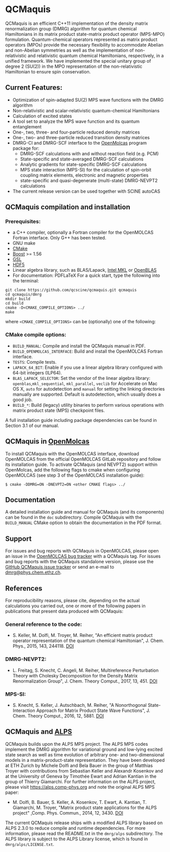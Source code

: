 # QCMaquis
QCMaquis is an efficient C++11 implementation of the density matrix renormalization group (DMRG) algorithm for quantum chemical Hamiltonians in its matrix product state-matrix product operator (MPS-MPO) formulation. Quantum-chemical operators represented as matrix product operators (MPOs) provide the necessary flexibility to accommodate Abelian and non-Abelian symmetries as well as the implementation of non-relativistic and relativistic quantum chemical Hamiltonians, respectively, in a unified framework. We have implemented the special unitary group of degree 2 (SU(2)) in the MPO representation of the non-relativistic Hamiltonian to ensure spin conservation.

## Current Features:
  - Optimization of spin-adapted SU(2) MPS wave functions with the DMRG algorithm
  - Non-relativistic and scalar-relativistic quantum-chemical Hamiltonians
  - Calculation of excited states
  - A tool set to analyze the MPS wave function and its quantum entanglement
  - One-, two, three- and four-particle reduced density matrices
  - One-, two- and three-particle reduced transition density matrices
  - DMRG-CI and DMRG-SCF interface to the [OpenMolcas](https://gitlab.com/Molcas/OpenMolcas) program package for:
    - DMRG-SCF calculations with and without reaction field (e.g. PCM)
    - State-specific and state-averaged DMRG-SCF calculations
    - Analytic gradients for state-specific DMRG-SCF calculations
    - MPS state interaction (MPS-SI) for the calculation of spin-orbit coupling matrix elements, electronic and magnetic properties
    - state-specific and quasi-degenerate (multi-state) DMRG-NEVPT2 calculations
  - The current release version can be used together with SCINE autoCAS

## QCMaquis compilation and installation
### Prerequisites:
- a C++ compiler, optionally a Fortran compiler for the OpenMOLCAS Fortran interface. Only G++ has been tested.
- GNU make
- [CMake](https://cmake.org)
- [Boost](https://boost.org) >= 1.56
- [GSL](https://www.gnu.org/software/gsl/)
- [HDF5](https://www.hdfgroup.org/downloads/hdf5)
- Linear algebra library, such as BLAS/Lapack, [Intel MKL](https://software.intel.com/content/www/us/en/develop/tools/math-kernel-library.html) or [OpenBLAS](https://www.openblas.net/)
- For documentation: PDFLaTeX
For a quick start, type the following into the terminal:
```
git clone https://github.com/qcscine/qcmaquis.git qcmaquis
cd qcmaquis/dmrg
mkdir build
cd build
cmake -D<CMAKE_COMPILE_OPTIONS> ../
make
```
where `<CMAKE_COMPILE_OPTIONS>` can be (optionally) one of the following:

### CMake compile options:
- `BUILD_MANUAL`: Compile and install the QCMaquis manual in PDF.
- `BUILD_OPENMOLCAS_INTERFACE`: Build and install the OpenMOLCAS Fortran interface.
- `TESTS`: Compile tests.
- `LAPACK_64_BIT`: Enable if you use a linear algebra library configured with 64-bit integers (ILP64).
- `BLAS_LAPACK_SELECTOR`: Set the vendor of the linear algebra library: `openblas`,`mkl_sequential`, `mkl_parallel`, `veclib` for Accelerate on Mac OS X, `auto` for autodetection and `manual` for setting the linking directories manually are supported. Default is autodetection, which usually does a good job.
- `BUILD_*`: Build (legacy) utility binaries to perform various operations with matrix product state (MPS) checkpoint files.

A full installation guide including package dependencies can be found in Section 3.1 of our manual.

## QCMaquis in [OpenMolcas](https://gitlab.com/Molcas/OpenMolcas)

To install QCMaquis with the OpenMOLCAS interface, download OpenMOLCAS from the official OpenMOLCAS GitLab repository and follow its installation guide. To activate QCMaquis (and NEVPT2) support within OpenMolcas, add the following flags to cmake when configuring OpenMOLCAS (see step 3 of the OpenMOLCAS installation guide):

```$ cmake -DDMRG=ON -DNEVPT2=ON <other CMAKE flags> ../```

## Documentation

A detailed installation guide and manual for QCMaquis (and its components) can be found in the `doc` subdirectory. Compile QCMaquis with the `BUILD_MANUAL` CMake option to obtain the documentation in the PDF format.

## Support

For issues and bug reports with QCMaquis in OpenMOLCAS, please open an issue in the [OpenMOLCAS bug tracker](https://gitlab.com/Molcas/OpenMolcas/-/issues) with a QCMaquis tag. For issues and bug reports with the QCMaquis standalone version, please use the [GitHub QCMaquis issue tracker](https://github.com/qcscine/qcmaquis/issues) or send an e-mail to dmrg@phys.chem.ethz.ch.

## References

For reproducibility reasons, please cite, depending on the actual calculations you carried out, one or more of the following papers in publications that present data produced with QCMaquis:

### General reference to the code:
  - S. Keller, M. Dolfi, M. Troyer, M. Reiher, "An efficient matrix product operator representation of the quantum chemical Hamiltonian", J. Chem. Phys., 2015, 143, 244118. [DOI](https://doi.org/10.1063/1.4939000)
### DMRG-NEVPT2:
  - L. Freitag, S. Knecht, C. Angeli, M. Reiher, Multireference Perturbation Theory with Cholesky Decomposition for the Density Matrix Renormalization Group", J. Chem. Theory Comput., 2017, 13, 451. [DOI](https://doi.org/10.1021/acs.jctc.6b00778)
### MPS-SI:
  - S. Knecht, S. Keller, J. Autschbach, M. Reiher, "A Nonorthogonal State-Interaction Approach for Matrix Product State Wave Functions", J. Chem. Theory Comput., 2016, 12, 5881. [DOI](https://doi.org/10.1021/acs.jctc.6b00889)

## QCMaquis and [ALPS](https://alps.comp-phys.org)
QCMaquis builds upon the ALPS MPS project. The ALPS MPS codes implement the DMRG algorithm for variational ground and low-lying excited state search as well as time evolution of arbitrary one- and two-dimensional models in a matrix-product-state representation. They have been developed at ETH Zurich by Michele Dolfi and Bela Bauer in the group of Matthias Troyer with contributions from Sebastian Keller and Alexandr Kosenkov and at the University of Geneva by Timothée Ewart and Adrian Kantian in the group of Thierry Giamarchi. For further information on the ALPS project, please visit https://alps.comp-phys.org and note the original ALPS MPS paper:
- M. Dolfi, B. Bauer, S. Keller, A. Kosenkov, T. Ewart, A. Kantian, T. Giamarchi, M. Troyer, "Matrix product state applications for the ALPS project" ,Comp. Phys. Commun., 2014, 12, 3430. [DOI](https://doi.org/10.1016/j.cpc.2014.08.019)

The current QCMaquis release ships with a modified ALPS library based on ALPS 2.3.0 to reduce compile and runtime dependencies. For more information, please read the README.txt in the `dmrg/alps` subdirectory. The ALPS library is subject to the ALPS Library license, which is found in `dmrg/alps/LICENSE.txt`.

